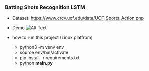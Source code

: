 ### Batting Shots Recognition LSTM

-   Dataset: https://www.crcv.ucf.edu/data/UCF_Sports_Action.php

-   Demo
    ![Alt Text](/assets/action_v3.gif)

-   how to run this project (Linux platfrom)
    -   python3 -m venv env
    -   source env/bin/activate
    -   pip install -r requirements.txt
    -   python <strong>main.py</strong>
